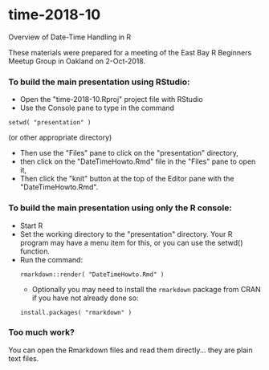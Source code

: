 # time-2018-10

Overview of Date-Time Handling in R

These materials were prepared for a meeting of the East Bay R Beginners Meetup Group in Oakland on 2-Oct-2018.

### To build the main presentation using RStudio:

- Open the "time-2018-10.Rproj" project file with RStudio
- Use the Console pane to type in the command
```
setwd( "presentation" )
```
(or other appropriate directory)
- Then use the "Files" pane to click on the "presentation" directory,
- then click on the "DateTimeHowto.Rmd" file in the "Files" pane to open it,
- Then click the "knit" button at the top of the Editor pane with the "DateTimeHowto.Rmd".

### To build the main presentation using only the R console:

- Start R
- Set the working directory to the "presentation" directory. Your R program may have a menu item for this, or you can use the setwd() function.
- Run the command:
    ```
    rmarkdown::render( "DateTimeHowto.Rmd" )
    ```
    + Optionally you may need to install the `rmarkdown` package from CRAN if you have not already done so:
    ```
    install.packages( "rmarkdown" )
    ```

### Too much work?

You can open the Rmarkdown files and read them directly... they are plain text files.
